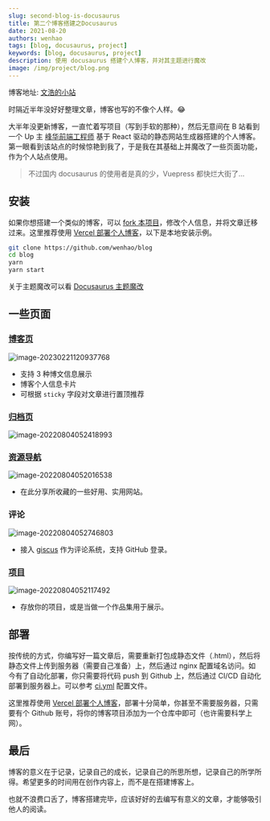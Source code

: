 ```yaml
---
slug: second-blog-is-docusaurus
title: 第二个博客搭建之Docusaurus
date: 2021-08-20
authors: wenhao
tags: [blog, docusaurus, project]
keywords: [blog, docusaurus, project]
description: 使用 docusaurus 搭建个人博客，并对其主题进行魔改
image: /img/project/blog.png
---
```


博客地址: [文浩的小站](https://wenhao.cn/)

时隔近半年没好好整理文章，博客也写的不像个人样。:joy:

大半年没更新博客，一直忙着写项目（写到手软的那种），然后无意间在 B 站看到一个 Up 主 [峰华前端工程师](https://zxuqian.cn/) 基于 React 驱动的静态网站生成器搭建的个人博客。第一眼看到该站点的时候惊艳到我了，于是我在其基础上并魔改了一些页面功能，作为个人站点使用。

> 不过国内 docusaurus 的使用者是真的少，Vuepress 都快烂大街了...

<!-- truncate -->

## 安装

如果你想搭建一个类似的博客，可以 [fork 本项目](https://github.com/wenhao/blog/fork)，修改个人信息，并将文章迁移过来。这里推荐使用 [Vercel 部署个人博客](https://wenhao.cn/vercel-deploy-blog)，以下是本地安装示例。

```bash
git clone https://github.com/wenhao/blog
cd blog
yarn
yarn start
```

关于主题魔改可以看 [Docusaurus 主题魔改](https://wenhao.cn/docs/docusaurus-guides)

## 一些页面

### [博客页](/)

![image-20230221120937768](https://img.wenhao.cn/image-20230221120937768.png)

- 支持 3 种博文信息展示
- 博客个人信息卡片
- 可根据 `sticky` 字段对文章进行置顶推荐

### [归档页](/archive)

![image-20220804052418993](https://img.wenhao.cn/image-20220804052418993.png)

### [资源导航](/resource)

![image-20220804052016538](https://img.wenhao.cn/image-20220804052016538.png)

- 在此分享所收藏的一些好用、实用网站。

### 评论

![image-20220804052746803](https://img.wenhao.cn/image-20220804052746803.png)

- 接入 [giscus](https://giscus.app) 作为评论系统，支持 GitHub 登录。

### [项目](/project)

![image-20220804052117492](https://img.wenhao.cn/image-20220804052117492.png)

- 存放你的项目，或是当做一个作品集用于展示。

## 部署

按传统的方式，你编写好一篇文章后，需要重新打包成静态文件（.html），然后将静态文件上传到服务器（需要自己准备）上，然后通过 nginx 配置域名访问。如今有了自动化部署，你只需要将代码 push 到 Github 上，然后通过 CI/CD 自动化部署到服务器上。可以参考 [ci.yml](https://github.com/wenhao/blog/blob/main/.github/workflows/ci.yml) 配置文件。

这里推荐使用 [Vercel 部署个人博客](/vercel-deploy-blog)，部署十分简单，你甚至不需要服务器，只需要有个 Github 账号，将你的博客项目添加为一个仓库中即可（也许需要科学上网）。

## 最后

博客的意义在于记录，记录自己的成长，记录自己的所思所想，记录自己的所学所得。希望更多的时间用在创作内容上，而不是在搭建博客上。

也就不浪费口舌了，博客搭建完毕，应该好好的去编写有意义的文章，才能够吸引他人的阅读。
